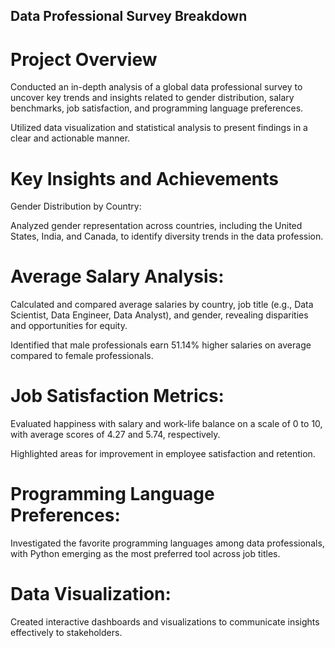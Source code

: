 ## Data Professional Survey Breakdown
# Project Overview
Conducted an in-depth analysis of a global data professional survey to uncover key trends and insights related to gender distribution, salary benchmarks, job satisfaction, and programming language preferences.

Utilized data visualization and statistical analysis to present findings in a clear and actionable manner.

# Key Insights and Achievements
Gender Distribution by Country:

Analyzed gender representation across countries, including the United States, India, and Canada, to identify diversity trends in the data profession.

# Average Salary Analysis:

Calculated and compared average salaries by country, job title (e.g., Data Scientist, Data Engineer, Data Analyst), and gender, revealing disparities and opportunities for equity.

Identified that male professionals earn 51.14% higher salaries on average compared to female professionals.

# Job Satisfaction Metrics:

Evaluated happiness with salary and work-life balance on a scale of 0 to 10, with average scores of 4.27 and 5.74, respectively.

Highlighted areas for improvement in employee satisfaction and retention.

# Programming Language Preferences:

Investigated the favorite programming languages among data professionals, with Python emerging as the most preferred tool across job titles.

# Data Visualization:

Created interactive dashboards and visualizations to communicate insights effectively to stakeholders.

